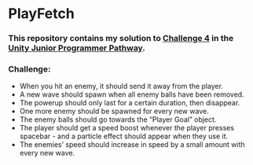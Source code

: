 # PlayFetch
### This repository contains my solution to [Challenge 4](https://learn.unity.com/tutorial/challenge-4-soccer-scripting) in the [Unity Junior Programmer Pathway](https://learn.unity.com/pathway/junior-programmer).


### Challenge:
- When you hit an enemy, it should send it away from the player.
- A new wave should spawn when all enemy balls have been removed.
- The powerup should only last for a certain duration, then disappear.
- One more enemy should be spawned for every new wave.
- The enemy balls should go towards the “Player Goal” object.
- The player should get a speed boost whenever the player presses spacebar - and a particle effect should appear when they use it.
- The enemies’ speed should increase in speed by a small amount with every new wave.
